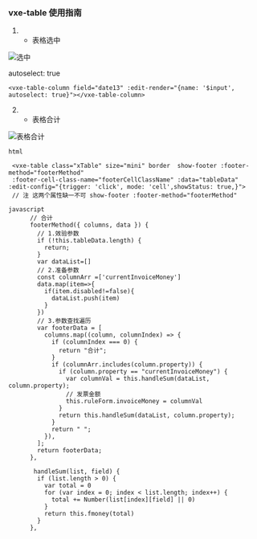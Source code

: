 ### vxe-table 使用指南

1.  * 表格选中

![选中](https://github.com/ma1833577561/web-development-notebook/blob/master/Vue/vxe-table/images/vxe-table-select.gif)

autoselect: true

```
<vxe-table-column field="date13" :edit-render="{name: '$input', autoselect: true}"></vxe-table-column>
```

2. * 表格合计

![表格合计](https://github.com/ma1833577561/web-development-notebook/blob/master/Vue/vxe-table/images/table-sum-column.gif)
```
html 

 <vxe-table class="xTable" size="mini" border  show-footer :footer-method="footerMethod" 
 :footer-cell-class-name="footerCellClassName" :data="tableData" :edit-config="{trigger: 'click', mode: 'cell',showStatus: true,}">
 // 注 这两个属性缺一不可 show-footer :footer-method="footerMethod" 

javascript
      // 合计
      footerMethod({ columns, data }) {
        // 1.效验参数
        if (!this.tableData.length) {
          return;
        }
        var dataList=[]
        // 2.准备参数
        const columnArr =['currentInvoiceMoney']
        data.map(item=>{
          if(item.disabled!=false){
            dataList.push(item)
          }
        })
        // 3.参数查找遍历
        var footerData = [
          columns.map((column, columnIndex) => {
            if (columnIndex === 0) {
              return "合计";
            }
            if (columnArr.includes(column.property)) {
              if (column.property == "currentInvoiceMoney") {
                var columnVal = this.handleSum(dataList, column.property);
                // 发票金额
                this.ruleForm.invoiceMoney = columnVal
              }
              return this.handleSum(dataList, column.property);
            }
            return " ";
          }),
        ];
        return footerData;
      },
      
       handleSum(list, field) {
        if (list.length > 0) {
          var total = 0
          for (var index = 0; index < list.length; index++) {
            total += Number(list[index][field] || 0)
          }
          return this.fmoney(total)
        }
      },
```
